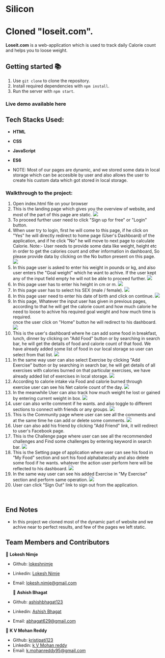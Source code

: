 # Silicon
# Cloned "loseit.com".
**Loseit.com** is a web-application which is used to track daily Calorie count and helps you to loose weight.

## Getting started 📚
1) Use `git clone` to clone the repository.
2) Install required dependencies with `npm install`.
3) Run the server with `npm start`.
### Live demo available here  

 ## Tech Stacks Used:
- **HTML**
- **CSS**
- **JavaScript**
- **ES6**
   
- NOTE: Most of our pages are dynamic, and we stored some data in local storage which can be accesible by user and also  allows the user to create his custom data which got stored in local storage.

### Walkthrough to the project:
1. 	Open index.html file on your browser
2.  This is the landing page which gives you the overview of website, and most of the part of this page are static. 
    <img src="./image/homepage.JPG">
3.  To proceed further user need to click "Sign up for free" or "Login" button.
4.  When user try to login, first he will come to this page, if he click on "Yes" he will directly redirect to home page    (User's Dashboard) of the application, and if he click "No" he will move to next page to calculate Calorie.
Note:- User needs to provide some data like weight, height etc in order to get the calories count and other information in dashboard, So please provide data by clicking on the No button present on this page.
    <img src="./image/Questions.JPG">
5.  In this page user is asked to enter his weight in pounds or kg, and also user enters the "Goal weight" which he want to achive. If the user kept any of the input field empty he will not be able to proceed further.
    <img src="./image/Weights.JPG">
6.  In this page user has to enter his height in cm or m.
    <img src="./image/height.JPG">
7.  In this page user has to select his SEX (male / female).
    <img src="./image/gender.JPG">
8.  In this page user need to enter his date of birth and click on continue.
    <img src="./image/DOB.JPG">
9.  In this page, Whatever the input user has given in previous pages, according to that he will get the calorie count and how much calorie he need to loose to achive his required goal weight and how much time is required.  
once the user click on "Home" button he will redirect to his dashboard.
    <img src="./image/calorie_count.JPG">
10. This is the user's dashboard where he can add some food in breakfast, lunch, dinner by clicking on "Add Food" button or by searching in search bar, he will get the details of food and calorie count of that food. We have already added some list of food in our local storage so user can select from that list.
    <img src="./image/dash.JPG">
11. In the same way user can also select Exercise by clicking "Add Exercise" button or by searching in search bar, he will get details of all exercises with calories burned on that particular exercises, we have already added list of exercises  in local storage.
    <img src="./image/exercise.JPG">
12. According to calorie intake via Food and calorie burned through exercise user can see his Net calorie count of the day.
    <img src="./image/calorie_data.JPG">
13. In the meanwhile User can also track how much weight he lost or gained by entering current weight in box.
    <img src="./image/weight_data.JPG">
14. user can also write comment if he wants. and also toggle to different sections to connect with friends or any groups.
    <img src="./image/Post.JPG">
15. This is the Community page where user can see all the comments and at the same time he can add or delete some comments.
    <img src="./image/Community.JPG">
16. User can also add his friend by clicking "Add Friend" link, it will redirect to user's Facebook page.
17. This is the Challenge page where user can see all the recommended challenges and Find some challenges by entering keyword in search bar.
    <img src="./image/challanges.JPG">
18. This is the Setting page of application where user can see his food in "My Food"  section and sort his food  alphabatecally and also delete some food if he wants. whatever the action user perform here will be reflected to his dashboard.
    <img src="./image/Settings.JPG">
19. In the same way user can see his added Exercise in "My Exercise"  section and perform same operation.
    <img src="./image/setting_exercise.JPG">
20. User can click "Sign Out" link to sign out from the application.

<br> 

## End Notes
- In this project we cloned most of the dynamic part of website and we achive near to perfect results, and few of the   pages we left static. 



## Team Members and Contributors

 👤 **Lokesh Nimje**

- Github: [lokeshnimje](https://github.com/lokeshnimje)
- Linkedin: [Lokesh Nimje](https://www.linkedin.com/in/lokesh-nimje-46841ba9/)
- Email: lokesh.nimje@gmail.com
 
  👤 **Ashish Bhagat**
  
- Github: [ashishbhagat123](https://github.com/ashishbhagat123)
- Linkedin: [Ashish Bhagat](https://www.linkedin.com/in/ashish-bhagat-3b2bb1142/)
- Email: abhagat629@gmail.com

 👤 **K V Mohan Reddy**

- Github: [kristipati123](https://github.com/kristipati123)
- Linkedin: [k V Mohan reddy](k.mohanreddy95@gmail.com)
- Email: k.mohanreddy95@gmail.com
